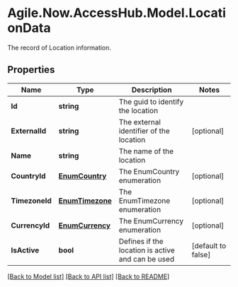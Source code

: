 # Agile.Now.AccessHub.Model.LocationData
The record of Location information.

## Properties

Name | Type | Description | Notes
------------ | ------------- | ------------- | -------------
**Id** | **string** | The guid to identify the location | 
**ExternalId** | **string** | The external identifier of the location | [optional] 
**Name** | **string** | The name of the location | 
**CountryId** | [**EnumCountry**](EnumCountry.md) | The EnumCountry enumeration | [optional] 
**TimezoneId** | [**EnumTimezone**](EnumTimezone.md) | The EnumTimezone enumeration | [optional] 
**CurrencyId** | [**EnumCurrency**](EnumCurrency.md) | The EnumCurrency enumeration | [optional] 
**IsActive** | **bool** | Defines if the location is active and can be used | [default to false]

[[Back to Model list]](../README.md#documentation-for-models) [[Back to API list]](../README.md#documentation-for-api-endpoints) [[Back to README]](../../README.md)

